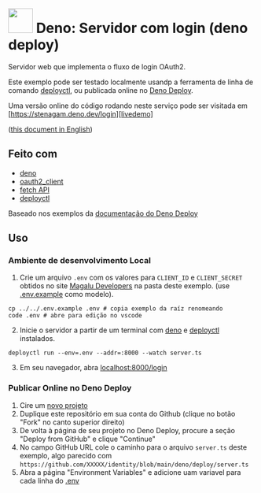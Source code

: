 # <img src="https://deno.land/logo.svg" width="50px" /> Deno: Servidor com login (deno deploy)

Servidor web que implementa o fluxo de login OAuth2.

Este exemplo pode ser testado localmente usandp a ferramenta de linha de comando
[deployctl][deployctl], ou publicada online no [Deno Deploy][denodeploy].

Uma versão online do código rodando neste serviço pode ser visitada em
[https://stenagam.deno.dev/login][livedemo]

([this document in English](README.md))

## Feito com

- [deno][deno]
- [oauth2_client][oauth2_client]
- [fetch API][fetchapi]
- [deployctl][deployctl]

Baseado nos exemplos da [documentação do Deno Deploy][deploydocs]

## Uso

### Ambiente de desenvolvimento Local

1. Crie um arquivo `.env` com os valores para `CLIENT_ID` e `CLIENT_SECRET` obtidos
no site [Magalu Developers][devportal] na pasta deste exemplo.
(use [.env.example](../../.env.example) como modelo).

```shell
cp ../../.env.example .env # copia exemplo da raíz renomeando
code .env # abre para edição no vscode
```

2. Inicie o servidor a partir de um terminal com [deno][deno] e [deployctl][deployctl] instalados.

```shell
deployctl run --env=.env --addr=:8000 --watch server.ts
```

3. Em seu navegador, abra [localhost:8000/login](http://localhost:8000/login)

### Publicar Online no Deno Deploy

1. Cire um [novo projeto][newproject]
2. Duplique este repositório em sua conta do Github (clique no botão "Fork" no canto superior direito)
3. De volta à página de seu projeto no Deno Deploy, procure a seção "Deploy from GitHub" e clique "Continue"
4. No campo GitHub URL cole o caminho para o arquivo `server.ts` deste exemplo, algo parecido com
`https://github.com/XXXXX/identity/blob/main/deno/deploy/server.ts `
5. Abra a página "Environment Variables" e adicione uam variavel para cada linha do [.env](../../.env.example)

[deno]: https://deno.land/
[denodeploy]: https://deno.com/deploy
[oauth2_client]: https://deno.land/x/oauth2_client@v0.2.1
[devportal]: http://alpha.dev.magalu.com
[fetchapi]: https://developer.mozilla.org/en-US/docs/Web/API/Fetch_API
[deployctl]: https://deno.com/deploy/docs/deployctl
[deploydocs]: https://deno.com/deploy/docs
[newproject]: https://dash.deno.com/new
[livedemo]: https://stenagam.deno.dev/login

